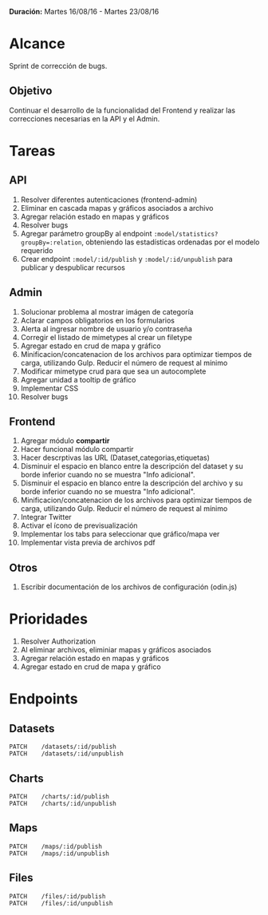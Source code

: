**Duración:** Martes 16/08/16 - Martes 23/08/16

# Alcance
Sprint de corrección de bugs.

## Objetivo
Continuar el desarrollo de la funcionalidad del Frontend y realizar las correcciones necesarias en la API y el Admin.

# Tareas

## API

1. Resolver diferentes autenticaciones (frontend-admin)
2. Eliminar en cascada mapas y gráficos asociados a archivo
3. Agregar relación estado en mapas y gráficos
4. Resolver bugs
5. Agregar parámetro groupBy al endpoint `:model/statistics?groupBy=:relation`, obteniendo las estadísticas ordenadas por el modelo requerido
6. Crear endpoint `:model/:id/publish` y `:model/:id/unpublish` para publicar y despublicar recursos

## Admin
1. Solucionar problema al mostrar imágen de categoría
2. Aclarar campos obligatorios en los formularios
3. Alerta al ingresar nombre de usuario y/o contraseña
4. Corregir el listado de mimetypes al crear un filetype
5. Agregar estado en crud de mapa y gráfico
6. Minificacion/concatenacion de los archivos para optimizar tiempos de carga, utilizando Gulp. Reducir el número de request al mínimo
7. Modificar mimetype crud para que sea un autocomplete
8. Agregar unidad a tooltip de gráfico
9. Implementar CSS
10. Resolver bugs

## Frontend
1. Agregar módulo **compartir**
2. Hacer funcional módulo compartir
3. Hacer descrptivas las URL (Dataset,categorias,etiquetas)
4. Disminuir el espacio en blanco entre la descripción del dataset y su borde inferior cuando no se muestra "Info adicional".
5. Disminuir el espacio en blanco entre la descripción del archivo y su borde inferior cuando no se muestra "Info adicional".
6. Minificacion/concatenacion de los archivos para optimizar tiempos de carga, utilizando Gulp. Reducir el número de request al mínimo
7. Integrar Twitter
8. Activar el ícono de previsualización
9. Implementar los tabs para seleccionar que gráfico/mapa ver
10. Implementar vista previa de archivos pdf

## Otros
1. Escribir documentación de los archivos de configuración (odin.js)

# Prioridades
1. Resolver Authorization
2. Al eliminar archivos, eliminiar mapas y gráficos asociados
3. Agregar relación estado en mapas y gráficos
4. Agregar estado en crud de mapa y gráfico

# Endpoints

## Datasets
```
PATCH    /datasets/:id/publish
PATCH    /datasets/:id/unpublish
```
## Charts
```
PATCH    /charts/:id/publish
PATCH    /charts/:id/unpublish
```
## Maps
```
PATCH    /maps/:id/publish
PATCH    /maps/:id/unpublish
```
## Files
```
PATCH    /files/:id/publish
PATCH    /files/:id/unpublish
```
